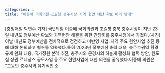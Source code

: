 ```yaml
---
categories: i
title: "이종배 국회의원·조길형 충주시장 지역 현안 예산 확보 머리 맞대"
---
```

[충청매일 박연수 기자] 국민의힘 이종배 국회의원과 조길형 충북 충주시장이 지난 23일 내년도 정부예산 확보와 지역현안 해결을 위한 간담회를 충주시청에서 가졌다.(사진)이날 내년도 정부예산을 전체적으로 점검하고 미반영 사업, 지역 주요 현안사업 추진 등에 대해 논의하고 협조를 약속했다.특히 2023년 정부예산 총력 대응, 충주호권역 환경규제 완화 대응, 국가정원 본격 추진, 충주시와 문경시의 하늘재 활성화 협력 방안, 원도심 상권 르네상스 공모사업 등 주요 현안사업에 대한 의견을 공유했다.이종배 의원은 “그동안 충주시와 유기적인 소
